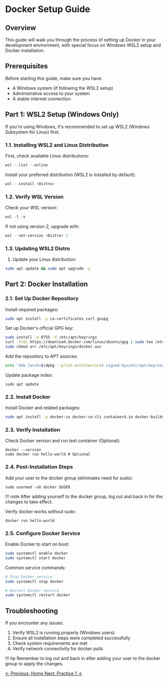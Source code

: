 # Docker Setup Guide

## Overview

This guide will walk you through the process of setting up Docker in your development environment, with special focus on Windows WSL2 setup and Docker installation.

## Prerequisites

Before starting this guide, make sure you have:

- A Windows system (if following the WSL2 setup)
- Administrative access to your system
- A stable internet connection

## Part 1: WSL2 Setup (Windows Only)

If you're using Windows, it's recommended to set up WSL2 (Windows Subsystem for Linux) first.

### 1.1. Installing WSL2 and Linux Distribution

First, check available Linux distributions:

```powershell
wsl --list --online
```

Install your preferred distribution (WSL2 is installed by default):

```powershell
wsl --install <Distro>
```

### 1.2. Verify WSL Version

Check your WSL version:

```powershell
wsl -l -v
```

If not using version 2, upgrade with:

```powershell
wsl --set-version <Distro> 2
```

### 1.3. Updating WSL2 Distro

1. Update your Linux distribution:

```bash
sudo apt update && sudo apt upgrade -y
```

## Part 2: Docker Installation

### 2.1. Set Up Docker Repository

Install required packages:

```bash
sudo apt install -y ca-certificates curl gnupg
```

Set up Docker's official GPG key:

```bash
sudo install -m 0755 -d /etc/apt/keyrings
curl -fsSL https://download.docker.com/linux/ubuntu/gpg | sudo tee /etc/apt/keyrings/docker.asc > /dev/null
sudo chmod a+r /etc/apt/keyrings/docker.asc
```

Add the repository to APT sources:

```bash
echo "deb [arch=$(dpkg --print-architecture) signed-by=/etc/apt/keyrings/docker.asc] https://download.docker.com/linux/ubuntu $(lsb_release -cs) stable" | sudo tee /etc/apt/sources.list.d/docker.list > /dev/null
```

Update package index:

```shell
sudo apt update
```

### 2.2. Install Docker

Install Docker and related packages:

```bash
sudo apt install -y docker-ce docker-ce-cli containerd.io docker-buildx-plugin docker-compose-plugin docker-compose
```

### 2.3. Verify Installation

Check Docker version and run test container (Optional):

```shell
docker --version
sudo docker run hello-world # Optional
```

### 2.4. Post-Installation Steps

Add your user to the docker group (eliminates need for sudo):

```shell
sudo usermod -aG docker $USER
```

!!! note
    After adding yourself to the docker group, log out and back in for the changes to take effect.

Verify docker works without sudo:

```shell
docker run hello-world
```

### 2.5. Configure Docker Service

Enable Docker to start on boot:

```bash
sudo systemctl enable docker
sudo systemctl start docker
```

Common service commands:

```bash
# Stop Docker service
sudo systemctl stop docker

# Restart Docker service
sudo systemctl restart docker
```

## Troubleshooting

If you encounter any issues:

1. Verify WSL2 is running properly (Windows users)
2. Ensure all installation steps were completed successfully
3. Check system requirements are met
4. Verify network connectivity for docker pulls

!!! tip
    Remember to log out and back in after adding your user to the docker group to apply the changes.

<div class="page-nav">
    <a href="/" class="previous">
        ← Previous: Home
    </a>
    <a href="lab1" class="next">
        Next: Practice 1 →
    </a>
</div>

